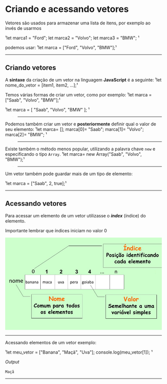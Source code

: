 # Criando e acessando vetores

Vetores são usados para armazenar uma lista de itens, por exemplo ao invés de usarmos

¹let marca1 = "Ford";
let marca2 = "Volvo";
let marca3 = "BMW";
¹

podemos usar:
¹let marca = ["Ford", "Volvo", "BMW"];¹
___

## Criando vetores

A **sintaxe** da criação de um vetor na linguagem **JavaScript** é a seguinte:
¹let nome_do_vetor = [item1, item2, ...];¹

Temos várias formas de criar um vetor, como por exemplo:
¹let marca = ["Saab", "Volvo", "BMW"];¹

¹let marca = [
  "Saab",
  "Volvo",
  "BMW"
]; 
¹

> ___

Podemos também criar um vetor e **posteriormente** definir qual o valor de seu elemento:
¹let marca= [];
marca[0]= "Saab";
marca[1]= "Volvo";
marca[2]= "BMW";
¹

> ___

Existe também o método menos popular, utilizando a palavra chave ```new``` e especificando o tipo ```Array```.
¹let marca= new Array("Saab", "Volvo", "BMW");¹

> ___

Um vetor também pode guardar mais de um tipo de elemento:

¹let marca = ["Saab", 2, true];¹

___

## Acessando vetores

Para acessar um elemento de um vetor utilizasse o ***index*** (índice) do elemento.

Importante lembrar que índices iniciam no valor 0

![Diagrama de fluxo](./markdown/Volume6/Exercicio_1/imgIndex.png)
___
Acessando elementos de um vetor exemplo:

¹let meu_vetor = ["Banana", "Maçã", "Uva"];
console.log(meu_vetor[1]);
¹

*Output*

```Maçã```
___
